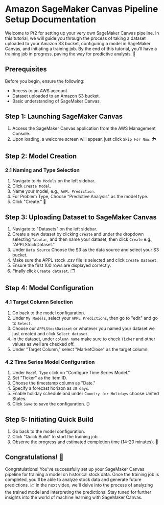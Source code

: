 # Amazon SageMaker Canvas Pipeline Setup Documentation

Welcome to Pt2 for setting up your very own SageMaker Canvas pipeline. In this tutorial, we will guide you through the process of taking a dataset uploaded to your Amazon S3 bucket, configuring a model in SageMaker Canvas, and initiating a training job. By the end of this tutorial, you'll have a training job in progress, paving the way for predictive analysis. 🚀

## Prerequisites

Before you begin, ensure the following:

- Access to an AWS account.
- Dataset uploaded to an Amazon S3 bucket.
- Basic understanding of SageMaker Canvas.

## Step 1: Launching SageMaker Canvas

1. Access the SageMaker Canvas application from the AWS Management Console.
2. Upon loading, a welcome screen will appear, just click `Skip For Now`. 🏞️

## Step 2: Model Creation

### 2.1 Naming and Type Selection

1. Navigate to `My Models` on the left sidebar.
2. Click `Create Model`.
3. Name your model, e.g., `AAPL Prediction`.
4. For Problem Type, Choose "Predictive Analysis" as the model type.
5. Click "Create." 🤖

## Step 3: Uploading Dataset to SageMaker Canvas

1. Navigate to "Datasets" on the left sidebar.
2. Create a new dataset by clicking `Create` and under the dropdown selecting `Tabular`, and then name your dataset, then click `Create` e.g., "APPLStockDataset."
3. Under `Data Source` Choose the S3 as the data source and select your S3 bucket.
4. Make sure the APPL stock .csv file is selected and click `Create Dataset`.
5. Ensure the first 100 rows are displayed correctly.
6. Finally click `Create dataset`. 🗂️

## Step 4: Model Configuration

### 4.1 Target Column Selection

1. Go back to the model configuration.
2. Under `My Models`, select your `APPL Predictions`, then go to "edit" and go to `Select`.
3. Choose our `APPLStockDataset` or whatever you named your dataset we just created and click `Select dataset`.
4. In the dataset, under `column name` make sure to check `Ticker` and other values as well are checked off.
5. Under "Target Column," select "MarketClose" as the target column.

### 4.2 Time Series Model Configuration

1. Under `Model Type` click on "Configure Time Series Model."
2. Set "Ticker" as the Item ID.
3. Choose the timestamp column as "Date."
4. Specify a forecast horizon as `30 days`.
5. Enable holiday schedule and under `Country for Holidays` choose United States.
6. Click `Save` to save the configuration. ⏰

## Step 5: Initiating Quick Build

1. Go back to the model configuration.
2. Click "Quick Build" to start the training job.
3. Observe the progress and estimated completion time (14-20 minutes). 🚧

## Congratulations! 🎉

Congratulations! You've successfully set up your SageMaker Canvas pipeline for training a model on historical stock data. Once the training job is completed, you'll be able to analyze stock data and generate future predictions. 📈 In the next video, we'll delve into the process of analyzing the trained model and interpreting the predictions. Stay tuned for further insights into the world of machine learning with SageMaker Canvas.

